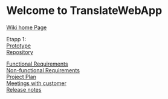 # Welcome to TranslateWebApp

<a href="https://github.com/dimazzy/TranslateWebApp/wiki">Wiki home Page</a><br>

Etapp 1:<br>
<a href="https://docs.google.com/document/d/1E3GpZfUtLvPwIILxpiTMefRKxcDI1uJuzMJVpqy7Us4/edit">Prototype</a><br>
<a href="https://github.com/dimazzy/TranslateWebApp/wiki">Repository</a><br>

<a href="https://github.com/dimazzy/TranslateWebApp/wiki/Functional-Requirements">Functional Requirements</a><br>
<a href="https://github.com/dimazzy/TranslateWebApp/wiki/Non-functional-Requirements">Non-functional Requirements</a><br>
<a href="https://github.com/dimazzy/TranslateWebApp/wiki/Project-Plan">Project Plan</a><br>
<a href="https://github.com/dimazzy/TranslateWebApp/wiki/Meetings-with-custome">Meetings with customer</a><br>
<a href="https://github.com/dimazzy/TranslateWebApp/wiki/Release-notes">Release notes</a><br>
